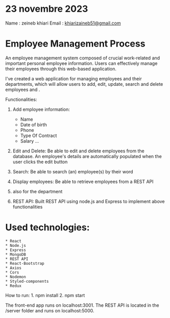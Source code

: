# 23 novembre 2023
Name : zeineb khiari
Email : khiarizaineb51@gmail.com

# Employee Management Process
An employee management system composed of crucial work-related and important personal employee information. Users can effectively manage their employees through this web-based application.

I've created a web application for managing employees and their departments, which will allow users to add, edit, update, search and delete employees and .


Functionalities:
1. Add employee information:
    * Name
    * Date of birth
    * Phone
    * Type Of Contract
    * Salary ...

2. Edit and Delete:
Be able to edit and delete employees from the database. An employee's details are automatically populated when the user clicks the edit button

3. Search:
Be able to search (an) employee(s) by their word

4. Display employees:
Be able to retrieve employees from a REST API

5. also for the department

6. REST API:
Built REST API using node.js and Express to implement above functionalities

# Used technologies:
    * React
    * Node.js
    * Express
    * MongoDB
    * REST API
    * React-Bootstrap
    * Axios
    * Cors
    * Nodemon
    * Styled-components
    * Redux

How to run:
    1. npm install
    2. npm start


The front-end app runs on localhost:3001. The REST API is located in the /server folder and runs on localhost:5000.